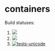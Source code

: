 # containers

Build statuses:

1. [![](https://github.com/mariagerges/week8_containers/workflows/tests-fibonacci/badge.svg)](https://github.com/mariagerges/week8_containers/actions?query=workflow%3Atests-fibonacci)
1. [![](https://github.com/mariagerges/week8_containers/workflows/tests-range/badge.svg)](https://github.com/mariagerges/week8_containers/actions?query=workflow%3Atests-range)
1. [![tests-unicode](https://github.com/mariagerges/week8_containers/actions/workflows/tests-unicode.yml/badge.svg?branch=unicode)](https://github.com/mariagerges/week8_containers/actions/workflows/tests-unicode.yml)

